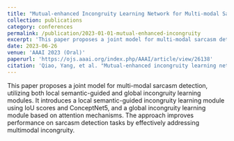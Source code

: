 ```yaml
---
title: "Mutual-enhanced Incongruity Learning Network for Multi-modal Sarcasm Detection"
collection: publications
category: conferences
permalink: /publication/2023-01-01-mutual-enhanced-incongruity
excerpt: 'This paper proposes a joint model for multi-modal sarcasm detection, utilizing local semantic-guided and global incongruity learning.'
date: 2023-06-26
venue: 'AAAI 2023 (Oral)'
paperurl: 'https://ojs.aaai.org/index.php/AAAI/article/view/26138'
citation: 'Qiao, Yang, et al. "Mutual-enhanced incongruity learning network for multi-modal sarcasm detection." Proceedings of the AAAI Conference on Artificial Intelligence. Vol. 37. No. 8. 2023.'
---
```


This paper proposes a joint model for multi-modal sarcasm detection, utilizing both local semantic-guided and global incongruity learning modules. It introduces a local semantic-guided incongruity learning module using IoU scores and ConceptNet5, and a global incongruity learning module based on attention mechanisms. The approach improves performance on sarcasm detection tasks by effectively addressing multimodal incongruity.
